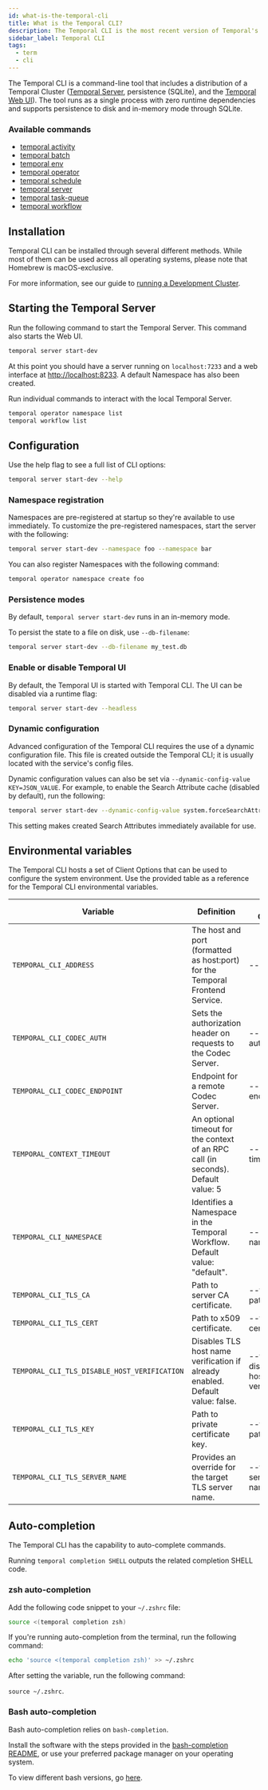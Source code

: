 ```yaml
---
id: what-is-the-temporal-cli
title: What is the Temporal CLI?
description: The Temporal CLI is the most recent version of Temporal's command-line tool.
sidebar_label: Temporal CLI
tags:
  - term
  - cli
---
```


The Temporal CLI is a command-line tool that includes a distribution of a Temporal Cluster ([Temporal Server](/concepts/what-is-the-temporal-server), persistence (SQLite), and the [Temporal Web UI](/concepts/what-is-the-temporal-web-ui)).
The tool runs as a single process with zero runtime dependencies and supports persistence to disk and in-memory mode through SQLite.

### Available commands

- [temporal activity](/cli/activity/)
- [temporal batch](/cli/batch/)
- [temporal env](/cli/env/)
- [temporal operator](/cli/operator/)
- [temporal schedule](/cli/schedule/)
- [temporal server](/cli/server)
- [temporal task-queue](/cli/task-queue/)
- [temporal workflow](/cli/workflow/)

## Installation

Temporal CLI can be installed through several different methods. While most of them can be used across all operating systems, please note that Homebrew is macOS-exclusive.

For more information, see our guide to [running a Development Cluster](/clusters/how-to-install-temporal-cli).

## Starting the Temporal Server

Run the following command to start the Temporal Server.
This command also starts the Web UI.

```bash
temporal server start-dev
```

At this point you should have a server running on `localhost:7233` and a web interface at <http://localhost:8233>.
A default Namespace has also been created.

Run individual commands to interact with the local Temporal Server.

```bash
temporal operator namespace list
temporal workflow list
```

## Configuration

Use the help flag to see a full list of CLI options:

```bash
temporal server start-dev --help
```

### Namespace registration

Namespaces are pre-registered at startup so they're available to use immediately.
To customize the pre-registered namespaces, start the server with the following:

```bash
temporal server start-dev --namespace foo --namespace bar
```

You can also register Namespaces with the following command:

```bash
temporal operator namespace create foo
```

### Persistence modes

By default, `temporal server start-dev` runs in an in-memory mode.

To persist the state to a file on disk, use `--db-filename`:

```bash
temporal server start-dev --db-filename my_test.db
```

### Enable or disable Temporal UI

By default, the Temporal UI is started with Temporal CLI. The UI can be disabled via a runtime flag:

```bash
temporal server start-dev --headless
```

### Dynamic configuration

Advanced configuration of the Temporal CLI requires the use of a dynamic configuration file.
This file is created outside the Temporal CLI; it is usually located with the service's config files.

Dynamic configuration values can also be set via `--dynamic-config-value KEY=JSON_VALUE`.
For example, to enable the Search Attribute cache (disabled by default), run the following:

```bash
temporal server start-dev --dynamic-config-value system.forceSearchAttributesCacheRefreshOnRead=false
```

This setting makes created Search Attributes immediately available for use.

## Environmental variables

The Temporal CLI hosts a set of Client Options that can be used to configure the system environment.
Use the provided table as a reference for the Temporal CLI environmental variables.

| Variable                                     | Definition                                                                        | Client Option                   |
| -------------------------------------------- | --------------------------------------------------------------------------------- | ------------------------------- |
| `TEMPORAL_CLI_ADDRESS`                       | The host and port (formatted as host:port) for the Temporal Frontend Service.     | --address                       |
| `TEMPORAL_CLI_CODEC_AUTH`                    | Sets the authorization header on requests to the Codec Server.                    | --codec-auth                    |
| `TEMPORAL_CLI_CODEC_ENDPOINT`                | Endpoint for a remote Codec Server.                                               | --codec-endpoint                |
| `TEMPORAL_CONTEXT_TIMEOUT`                   | An optional timeout for the context of an RPC call (in seconds). Default value: 5 | --context-timeout               |
| `TEMPORAL_CLI_NAMESPACE`                     | Identifies a Namespace in the Temporal Workflow. Default value: "default".        | --namespace                     |
| `TEMPORAL_CLI_TLS_CA`                        | Path to server CA certificate.                                                    | --tls-ca-path                   |
| `TEMPORAL_CLI_TLS_CERT`                      | Path to x509 certificate.                                                         | --tls-cert-path                 |
| `TEMPORAL_CLI_TLS_DISABLE_HOST_VERIFICATION` | Disables TLS host name verification if already enabled. Default value: false.     | --tls-disable-host-verification |
| `TEMPORAL_CLI_TLS_KEY`                       | Path to private certificate key.                                                  | --tls-key-path                  |
| `TEMPORAL_CLI_TLS_SERVER_NAME`               | Provides an override for the target TLS server name.                              | --tls-server-name               |

## Auto-completion

The Temporal CLI has the capability to auto-complete commands.

Running `temporal completion SHELL` outputs the related completion SHELL code.

### zsh auto-completion

<!-- TODO: add more information about zsh to make comparable to bash section -->

Add the following code snippet to your `~/.zshrc` file:

```sh
source <(temporal completion zsh)
```

If you're running auto-completion from the terminal, run the following command:

```sh
echo 'source <(temporal completion zsh)' >> ~/.zshrc
```

After setting the variable, run the following command:

`source ~/.zshrc`.

### Bash auto-completion

Bash auto-completion relies on `bash-completion`.

Install the software with the steps provided in the [bash-completion README](https://github.com/scop/bash-completion#installation), or use your preferred package manager on your operating system.

To view different bash versions, go [here](https://repology.org/project/bash-completion/versions).
